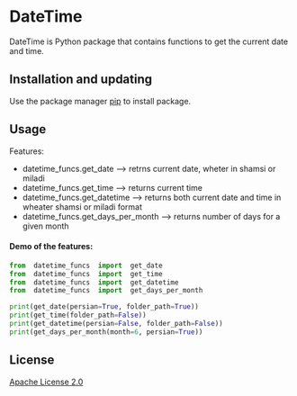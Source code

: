 # DateTime
DateTime is Python package that contains functions to get the current date and time.

## Installation and updating

Use the package manager  [pip](https://pip.pypa.io/en/stable/)  to install package.

## Usage
Features:
-   datetime_funcs.get_date --> retrns current date, wheter in shamsi or miladi
-   datetime_funcs.get_time --> returns current time
-   datetime_funcs.get_datetime --> returns both current date and time in wheater shamsi or miladi format
-   datetime_funcs.get_days_per_month --> returns number of days for a given month
#### Demo of the features:
```python
from  datetime_funcs  import  get_date
from  datetime_funcs  import  get_time
from  datetime_funcs  import  get_datetime
from  datetime_funcs  import  get_days_per_month

print(get_date(persian=True, folder_path=True))
print(get_time(folder_path=False))
print(get_datetime(persian=False, folder_path=False))
print(get_days_per_month(month=6, persian=True))
```
## License
[Apache License 2.0](https://choosealicense.com/licenses/apache-2.0/)

